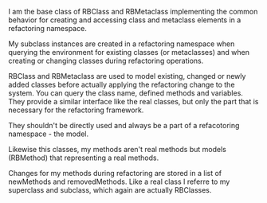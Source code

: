 I am the base class of RBClass and RBMetaclass implementing the common behavior for creating and accessing class and metaclass elements in a refactoring namespace. 

My subclass instances are created in a refactoring namespace when querying the environment for existing 
classes (or metaclasses) and when creating or changing classes during refactoring operations.

RBClass and RBMetaclass are used to model existing, changed or newly added classes before actually applying the refactoring change to the system. 
You can query the class name,  defined methods and  variables. 
They provide a similar interface like the real classes, but only the part that is necessary  for the 
refactoring framework.

They shouldn't be directly used and always be a part of a refacotoring namespace - the model.

Likewise this classes, my methods aren't real methods but models (RBMethod) that representing a real methods.

Changes for my methods during refactoring are stored in a list of
newMethods and removedMethods.
Like a real class I referre to my superclass and subclass, which again are actually RBClasses.
